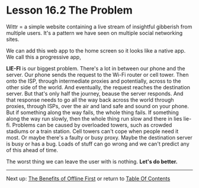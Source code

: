 # Lesson 16.2 The Problem

Wittr = a simple website containing a live stream of insightful gibberish from multiple users. It's a pattern we have seen on multiple social networking sites.

We can add this web app to the home screen so it looks like a native app. We call this a progressive app, 

**LIE-FI** is our biggest problem. There's a lot in between our phone and the server. Our phone sends the request to the Wi-Fi router or cell tower. Then onto the ISP, through intermediate proxies and potentially, across to the other side of the world. And eventually, the request reaches the destination server. But that's only half the journey, beause the server responds. And that response needs to go all the way back across the world through proxies, through ISPs, over the air and land safe and sound on your phone. But if something along the way fails, the whole thing fails. If something along the way run slowly, then the whole thing run slow and there in lies lie-fi. Problems can be caused by overloaded towers, such as crowded stadiums or a train station. Cell towers can't cope when people need it most. Or maybe there's a faulty or busy proxy. Maybe the destination server is busy or has a bug. Loads of stuff can go wrong and we can't predict any of this ahead of time. 

The worst thing we can leave the user with is nothing. **Let's do better.**

- - -
Next up: [The Benefits of Offline First](ND024_Part2_Lesson16_03.md) or return to [Table Of Contents](./ND024_TableOfContents.md)
